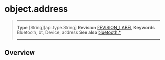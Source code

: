 # object.address

> --------------------- ------------------------------------------------------------------------------------------
> __Type__              [String][api.type.String]
> __Revision__          [REVISION_LABEL](REVISION_URL)
> __Keywords__          Bluetooth, bt, Device, address
> __See also__          [bluetooth.*](/plugin.bluetooth.md)
> --------------------- ------------------------------------------------------------------------------------------

## Overview